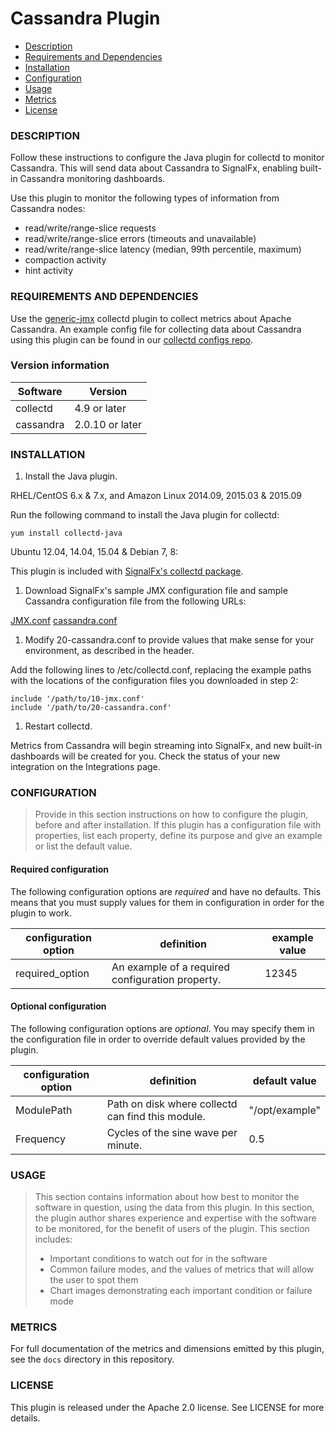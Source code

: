 # Cassandra Plugin

- [Description](#description)
- [Requirements and Dependencies](#requirements-and-dependencies)
- [Installation](#installation)
- [Configuration](#configuration)
- [Usage](#usage)
- [Metrics](#metrics)
- [License](#license)

### DESCRIPTION

Follow these instructions to configure the Java plugin for collectd to monitor Cassandra. This will send data about Cassandra to SignalFx, enabling built-in Cassandra monitoring dashboards.

Use this plugin to monitor the following types of information from Cassandra nodes:

* read/write/range-slice requests
* read/write/range-slice errors (timeouts and unavailable)
* read/write/range-slice latency (median, 99th percentile, maximum)
* compaction activity
* hint activity

### REQUIREMENTS AND DEPENDENCIES

Use the [generic-jmx](https://collectd.org/wiki/index.php/Plugin:GenericJMX) collectd plugin to collect metrics about Apache Cassandra. An example config file for collecting data about Cassandra using this plugin can be found in our [collectd configs repo](https://github.com/signalfx/signalfx-collectd-configs/blob/master/managed_config/20-cassandra.conf).

### Version information

| Software  | Version        |
|-----------|----------------|
| collectd  |  4.9 or later  |
| cassandra | 2.0.10 or later|


### INSTALLATION

1. Install the Java plugin.

 RHEL/CentOS 6.x & 7.x, and Amazon Linux 2014.09, 2015.03 & 2015.09

 Run the following command to install the Java plugin for collectd:

 ```
 yum install collectd-java
 ```
 Ubuntu 12.04, 14.04, 15.04 & Debian 7, 8:

 This plugin is included with [SignalFx's collectd package](https://support.signalfx.com/hc/en-us/articles/208080123).

1. Download SignalFx's sample JMX configuration file and sample Cassandra configuration file from the following URLs:

 [JMX.conf](https://github.com/signalfx/signalfx-collectd-configs/blob/master/managed_config/10-jmx.conf)
 [cassandra.conf](https://github.com/signalfx/signalfx-collectd-configs/blob/master/managed_config/20-cassandra.conf)

1. Modify 20-cassandra.conf to provide values that make sense for your environment, as described in the header.

 Add the following lines to /etc/collectd.conf, replacing the example paths with the locations of the configuration files you downloaded in step 2:
 ```
 include '/path/to/10-jmx.conf'
 include '/path/to/20-cassandra.conf'
 ```
1. Restart collectd.

 Metrics from Cassandra will begin streaming into SignalFx, and new built-in dashboards will be created for you. Check the status of your new integration on the Integrations page.
### CONFIGURATION 

>Provide in this section instructions on how to configure the plugin, before and after installation. If this plugin has a configuration file with properties, list each property, define its purpose and give an example or list the default value.

#### Required configuration 

The following configuration options are *required* and have no defaults. This means that you must supply values for them in configuration in order for the plugin to work. 

| configuration option | definition | example value |
| ---------------------|------------|---------------|
| required_option | An example of a required configuration property. | 12345 |

#### Optional configuration 

The following configuration options are *optional*. You may specify them in the configuration file in order to override default values provided by the plugin. 

| configuration option | definition | default value |
| ---------------------|------------|---------------|
| ModulePath | Path on disk where collectd can find this module. | "/opt/example" |
| Frequency  | Cycles of the sine wave per minute. | 0.5 | 

### USAGE

>This section contains information about how best to monitor the software in question, using the data from this plugin. In this section, the plugin author shares experience and expertise with the software to be monitored, for the benefit of users of the plugin. This section includes:
>
>- Important conditions to watch out for in the software
>- Common failure modes, and the values of metrics that will allow the user to spot them
>- Chart images demonstrating each important condition or failure mode

### METRICS

For full documentation of the metrics and dimensions emitted by this plugin, see the `docs` directory in this repository. 

### LICENSE

This plugin is released under the Apache 2.0 license. See LICENSE for more details. 
